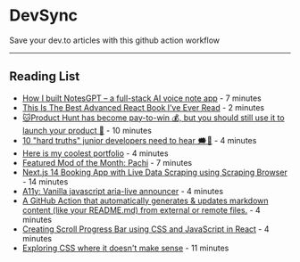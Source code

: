 # DevSync
Save your dev.to articles with this github action workflow

 <hr/> 

## Reading List

- [How I built NotesGPT – a full-stack AI voice note app](https://dev.to/nutlope/how-i-built-notesgpt-a-full-stack-ai-voice-note-app-265o) - 7 minutes
- [This Is The Best Advanced React Book I’ve Ever Read](https://dev.to/_ndeyefatoudiop/this-is-the-best-advanced-react-book-ive-ever-read-328i) - 2 minutes
- [🐱Product Hunt has become pay-to-win 💰, but you should still use it to launch your product 🚀](https://dev.to/wasp/product-hunt-has-become-pay-to-win-but-you-should-still-use-it-to-launch-your-product-508d) - 10 minutes
- [10 "hard truths" junior developers need to hear 🗯🙉](https://dev.to/wasp/10-hard-truths-junior-developers-need-to-hear-3j0e) - 4 minutes
- [Here is my coolest portfolio](https://dev.to/shreyvijayvargiya/here-is-my-coolest-portfolio-224f) - 4 minutes
- [Featured Mod of the Month: Pachi](https://dev.to/devteam/featured-mod-of-the-month-pachi-16hh) - 7 minutes
- [Next.js 14 Booking App with Live Data Scraping using Scraping Browser](https://dev.to/kishansheth/nextjs-14-booking-app-with-live-data-scraping-using-scraping-browser-610) - 14 minutes
- [A11y: Vanilla javascript aria-live announcer](https://dev.to/this-is-learning/a11y-vanilla-javascript-aria-live-announcer-784) - 4 minutes
- [A GitHub Action that automatically generates & updates markdown content (like your README.md) from external or remote files.](https://dev.to/dineshsonachalam/a-github-action-that-automatically-generates-updates-markdown-content-like-your-readme-md-from-external-or-remote-files-hp7) - 4 minutes
- [Creating Scroll Progress Bar using CSS and JavaScript in React](https://dev.to/surajondev/creating-scroll-progress-bar-using-css-and-javascript-in-react-85o) - 4 minutes
- [Exploring CSS where it doesn't make sense](https://dev.to/samuel-braun/exploring-css-where-it-doesnt-make-sense-417k) - 11 minutes
